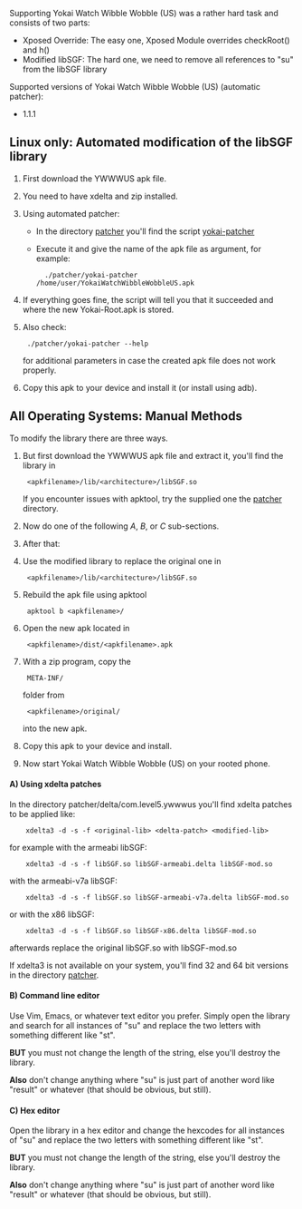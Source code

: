 Supporting Yokai Watch Wibble Wobble (US) was a rather hard task
and consists of two parts:

- Xposed Override: The easy one, Xposed Module overrides checkRoot() and h()
- Modified libSGF: The hard one, we need to remove all references to "su" from the libSGF library

Supported versions of Yokai Watch Wibble Wobble (US) (automatic patcher):
- 1.1.1

## Linux only: Automated modification of the libSGF library

1. First download the YWWWUS apk file.
1. You need to have xdelta and zip installed.
1. Using automated patcher:
    - In the directory [patcher](patcher) you'll find the script [yokai-patcher](patcher/yokai-patcher)
    - Execute it and give the name of the apk file as argument, for example:

            ./patcher/yokai-patcher /home/user/YokaiWatchWibbleWobbleUS.apk

1. If everything goes fine, the script will tell you that it succeeded and where
the new Yokai-Root.apk is stored.
1. Also check:

        ./patcher/yokai-patcher --help

    for additional parameters in case the created apk file does not work properly.

1. Copy this apk to your device and install it (or install using adb).

## All Operating Systems: Manual Methods

To modify the library there are three ways.

1. But first download the YWWWUS apk file and extract it,  you'll find the library in

        <apkfilename>/lib/<architecture>/libSGF.so

    If you encounter issues with apktool, try the supplied one the [patcher](patcher) directory.

1. Now do one of the following *A*, *B*, or *C* sub-sections.
1. After that:
1. Use the modified library to replace the original one in

        <apkfilename>/lib/<architecture>/libSGF.so

1. Rebuild the apk file using apktool

        apktool b <apkfilename>/

1. Open the new apk located in

        <apkfilename>/dist/<apkfilename>.apk

1. With a zip program, copy the

        META-INF/

    folder from

        <apkfilename>/original/

    into the new apk.

1. Copy this apk to your device and install.
1. Now start Yokai Watch Wibble Wobble (US) on your rooted phone.


#### A) Using xdelta patches
In the directory patcher/delta/com.level5.ywwwus you'll find xdelta patches to be applied like:

        xdelta3 -d -s -f <original-lib> <delta-patch> <modified-lib>

   for example with the armeabi libSGF:

        xdelta3 -d -s -f libSGF.so libSGF-armeabi.delta libSGF-mod.so

   with the armeabi-v7a libSGF:

        xdelta3 -d -s -f libSGF.so libSGF-armeabi-v7a.delta libSGF-mod.so

   or with the x86 libSGF:

        xdelta3 -d -s -f libSGF.so libSGF-x86.delta libSGF-mod.so

afterwards replace the original libSGF.so with libSGF-mod.so

If xdelta3 is not available on your system, you'll find 32 and 64 bit versions in
the directory [patcher](patcher).

#### B) Command line editor
Use Vim, Emacs, or whatever text editor you prefer. Simply open the library and
search for all instances of "su" and replace the two letters with something
different like "st".

**BUT** you must not change the length of the string, else you'll destroy the library.

**Also** don't change anything where "su" is just part of another word like "result"
or whatever (that should be obvious, but still).

#### C) Hex editor
Open the library in a hex editor and change the hexcodes for all instances of "su"
and replace the two letters with something different like "st".

**BUT** you must not change the length of the string, else you'll destroy the library.

**Also** don't change anything where "su" is just part of another word like "result"
or whatever (that should be obvious, but still).
